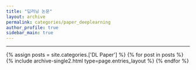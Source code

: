 ```yaml
---
title: "딥러닝 논문"
layout: archive
permalink: categories/paper_deeplearning
author_profile: true
sidebar_main: true
---
```


<!-- 공백이 포함되어 있는 카테고리 이름의 경우 site.categories['a b c'] 이런식으로! -->

***

{% assign posts = site.categories.['DL Paper'] %}
{% for post in posts %} {% include archive-single2.html type=page.entries_layout %} {% endfor %}
